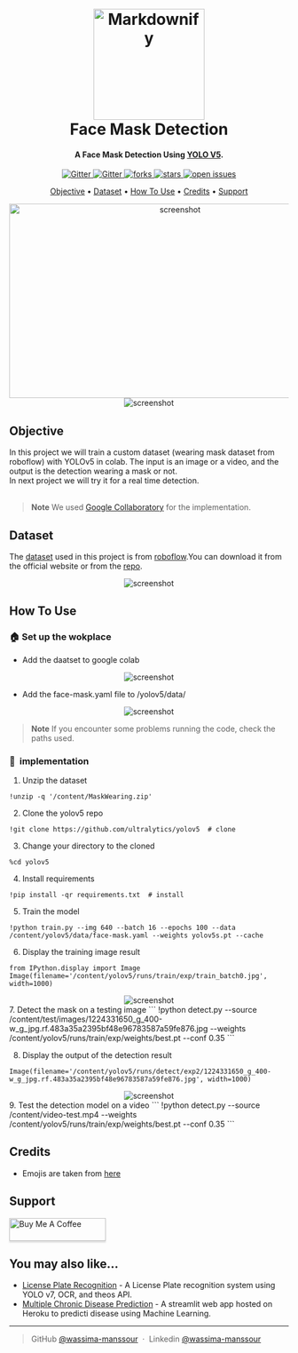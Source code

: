 
<h1 align="center">
  <br>
  <a href="https://github.com/wassima-manssour/YOLOv5-face-mask-detection"><img src="img.png" alt="Markdownify" width="200"></a>
  <br>
  Face Mask Detection
  <br>
</h1>

<h4 align="center">A Face Mask Detection Using <a href="https://github.com/ultralytics/yolov5" target="_blank">YOLO V5</a>.</h4>

<p align="center">

  <a href="#">
    <img src="https://img.shields.io/badge/python-v3.6+-blue.svg"
         alt="Gitter">
  </a>
  <a href="https://www.linkedin.com/in/wassima-manssour-b48a7018a/">
    <img src="https://img.shields.io/badge/-LinkedIn-black.svg?style=flat-square&logo=linkedin&colorB=555"
         alt="Gitter">
  </a>
  <a href="https://github.com/wassima-manssour/YOLOv5-face-mask-detection/network/members">
    <img src="https://img.shields.io/github/forks/Louis3797/awesome-readme-template" alt="forks" />
  </a>
  <a href="https://github.com/wassima-manssour/YOLOv5-face-mask-detection/stargazers">
    <img src="https://img.shields.io/github/stars/Louis3797/awesome-readme-template" alt="stars" />
  </a>
  <a href="https://github.com/wassima-manssour/YOLOv5-face-mask-detection/issues">
    <img src="https://img.shields.io/github/issues/Louis3797/awesome-readme-template" alt="open issues" />
  </a>
  <!--<a href="https://github.com/Louis3797/awesome-readme-template/blob/master/LICENSE">
    <img src="https://img.shields.io/github/license/Louis3797/awesome-readme-template.svg" alt="license" />
  </a>-->

</p>


<p align="center">
  <a href="#Objective">Objective</a> •
  <a href="#Dataset">Dataset</a> •
  <a href="#How To Use">How To Use</a> •
  <a href="#credits">Credits</a> •
  <a href="#support">Support</a>
</p>

<div align="center"> 
  <img src="vid-output.gif" alt="screenshot" width="600" height="350"/>
</div>

<div align="center"> 
  <img src="face-mask.jpg" alt="screenshot" />
</div>

## Objective
<div>
In this project we will train a custom dataset (wearing mask dataset from roboflow) with YOLOv5 in colab. The input is an image or a video, and the output is the detection wearing a mask or not. 
<br>In next project we will try it for a real time detection.
</div>
<br>

> **Note**
> We used [Google Collaboratory](https://colab.research.google.com/) for the implementation.


## Dataset

The [dataset](https://public.roboflow.com/object-detection/mask-wearing) used in this project is from [roboflow](https://roboflow.com/).You can download it from the official website or from the [repo](https://github.com/wassima-manssour/YOLOv5-face-mask-detection/blob/main/MaskWearing.zip).

<div align="center"> 
  <img src="datset.png" alt="screenshot" />
</div>

## How To Use

### :house: Set up the wokplace
- Add the daatset to google colab
<div align="center"> 
  <img src="add-data1.jpg" alt="screenshot" />
</div>

- Add the face-mask.yaml file to /yolov5/data/
<div align="center"> 
  <img src="add-data2.jpg" alt="screenshot" />
</div>

> **Note**
> If you encounter some problems running the code, check the paths used.



### 🚀&nbsp; implementation
1. Unzip the dataset
```
!unzip -q '/content/MaskWearing.zip'
```

2. Clone the yolov5 repo
```
!git clone https://github.com/ultralytics/yolov5  # clone
```

3. Change your directory to the cloned 
```
%cd yolov5
```

4. Install requirements
```
!pip install -qr requirements.txt  # install
```

5. Train the model
```
!python train.py --img 640 --batch 16 --epochs 100 --data /content/yolov5/data/face-mask.yaml --weights yolov5s.pt --cache
```

6. Display the training image result
```
from IPython.display import Image
Image(filename='/content/yolov5/runs/train/exp/train_batch0.jpg', width=1000)
```
<div align="center"> 
  <img src="img4.png" alt="screenshot" />
</div>
7. Detect the mask on a testing image
```
!python detect.py --source /content/test/images/1224331650_g_400-w_g_jpg.rf.483a35a2395bf48e96783587a59fe876.jpg --weights /content/yolov5/runs/train/exp/weights/best.pt --conf 0.35
```

8. Display the output of the detection result
```
Image(filename='/content/yolov5/runs/detect/exp2/1224331650_g_400-w_g_jpg.rf.483a35a2395bf48e96783587a59fe876.jpg', width=1000)
```
<div align="center"> 
  <img src="img3.png" alt="screenshot" />
</div>
9. Test the detection model on a video
```
!python detect.py --source /content/video-test.mp4 --weights /content/yolov5/runs/train/exp/weights/best.pt --conf 0.35
```

## Credits

- Emojis are taken from [here](https://github.com/arvida/emoji-cheat-sheet.com)


## Support

<a href="https://www.buymeacoffee.com/manswassimW" target="_blank"><img src="https://www.buymeacoffee.com/assets/img/custom_images/purple_img.png" alt="Buy Me A Coffee" style="height: 41px !important;width: 174px !important;box-shadow: 0px 3px 2px 0px rgba(190, 190, 190, 0.5) !important;-webkit-box-shadow: 0px 3px 2px 0px rgba(190, 190, 190, 0.5) !important;" ></a>


## You may also like...

- [License Plate Recognition](https://github.com/wassima-manssour/YOLOV7-License-Plate-Recognition) - A License Plate recognition system using YOLO v7, OCR, and theos API.
- [Multiple Chronic Disease Prediction](https://github.com/wassima-manssour/multidiseasepredictionML) - A streamlit web app hosted on Heroku to predicti disease using Machine Learning.

---

> GitHub [@wassima-manssour](https://github.com/wassima-manssour) &nbsp;&middot;&nbsp;
> Linkedin [@wassima-manssour](https://www.linkedin.com/in/wassima-manssour-b48a7018a/)

